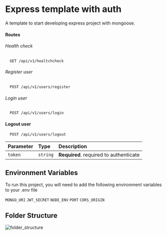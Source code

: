 
# Express template with auth

A template to start developing express project with mongoose.

#### Routes
###### Health check

```http
  GET /api/v1/healtchcheck
```

###### Register user

```http
  POST /api/v1/users/register
```
###### Login user

```http
  POST /api/v1/users/login
```
#### Logout user

```http
  POST /api/v1/users/logout
```

| Parameter | Type     | Description                       |
| :-------- | :------- | :-------------------------------- |
| `token`      | `string` | **Required**. required to authenticate |

## Environment Variables

To run this project, you will need to add the following environment variables to your .env file

`MONGO_URI`
`JWT_SECRET`
`NODE_ENV`
`PORT`
`CORS_ORIGIN`




## Folder Structure

![folder_structure](https://github.com/user-attachments/assets/7afb83e3-2ba3-4c90-8df1-61b7304e357b)

